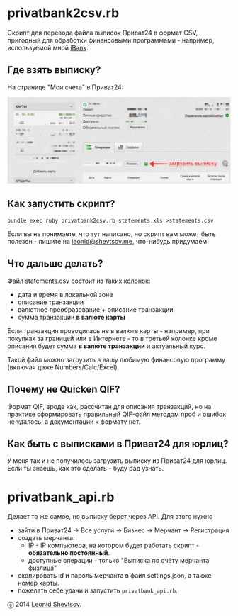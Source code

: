 # privatbank2csv.rb

Скрипт для перевода файла выписок Приват24 в формат CSV, пригодный для обработки финансовыми программами - например, используемой мной [iBank](http://www.iggsoftware.com/ibank/).

## Где взять выписку?

На странице "Мои счета" в Приват24:

![Страница "Мои счета" в Приват24](screenshot.png)

## Как запустить скрипт?

```shell
bundle exec ruby privatbank2csv.rb statements.xls >statements.csv
```

Если вы не понимаете, что тут написано, но скрипт вам может быть полезен - пишите на leonid@shevtsov.me, что-нибудь придумаем.

## Что дальше делать?

Файл statements.csv состоит из таких колонок:

* дата и время в локальной зоне
* описание транзакции
* валютное преобразование + описание транзакции
* сумма транзакции **в валюте карты**

Если транзакция проводилась не в валюте карты - например, при покупках за границей или в Интернете - то в третьей колонке кроме описания будет сумма **в валюте транзакции** и актуальный курс.

Такой файл можно загрузить в вашу любимую финансовую программу (включая даже Numbers/Calc/Excel).

## Почему не Quicken QIF?

Формат QIF, вроде как, рассчитан для описания транзакций, но на практике сформировать правильный QIF-файл методом проб и ошибок не удалось, а документации к формату нет.

## Как быть с выписками в Приват24 для юрлиц?

У меня так и не получилось загрузить выписку из Приват24 для юрлиц. Если ты знаешь, как это сделать - буду рад узнать.

# privatbank_api.rb

Делает то же самое, но выписку берет через API. Для этого нужно

* зайти в Приват24 -> Все услуги -> Бизнес -> Мерчант -> Регистрация
* создать мерчанта:
    * IP - IP компьютера, на котором будет работать скрипт - **обязательно постоянный**.
    * доступные операции - только "Выписка по счёту мерчанта физлица"
* скопировать id и пароль мерчанта в файл settings.json, а также номер карты.
* пожелать себе удачи и запустить `privatbank_api.rb`.


ⓒ 2014 [Leonid Shevtsov](http://leonid.shevtsov.me).
